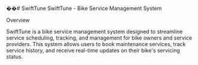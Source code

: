 ��#   S w i f t T u n e 
 
 SwiftTune - Bike Service Management System

Overview

SwiftTune is a bike service management system designed to streamline service scheduling, tracking, and management for bike owners and service providers. 
This system allows users to book maintenance services, track service history, and receive real-time updates on their bike's servicing status.
